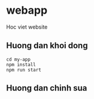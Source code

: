 # webapp

Hoc viet website

## Huong dan khoi dong 

```
cd my-app
npm install
npm run start
```

## Huong dan chinh sua